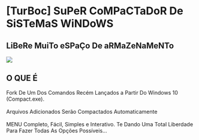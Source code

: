 # [TurBoc] SuPeR CoMPaCTaDoR De SiSTeMaS WiNDoWS
<h2>LiBeRe MuiTo eSPaÇo De aRMaZeNaMeNTo</h2>
<img src="https://github.com/ostonprata/TurBoc/blob/main/TurBoc_1280x720.jpg">
<h2>O QUE É</h2>
Fork De Um Dos Comandos Recém Lançados a Partir Do Windows 10 (Compact.exe).
</br>
</br>
Arquivos Adicionados Serão Compactados Automaticamente
</br>
</br>
MENU Completo, Fácil, Simples e Interativo. Te Dando Uma Total Liberdade Para Fazer Todas As Opções Possíveis...
